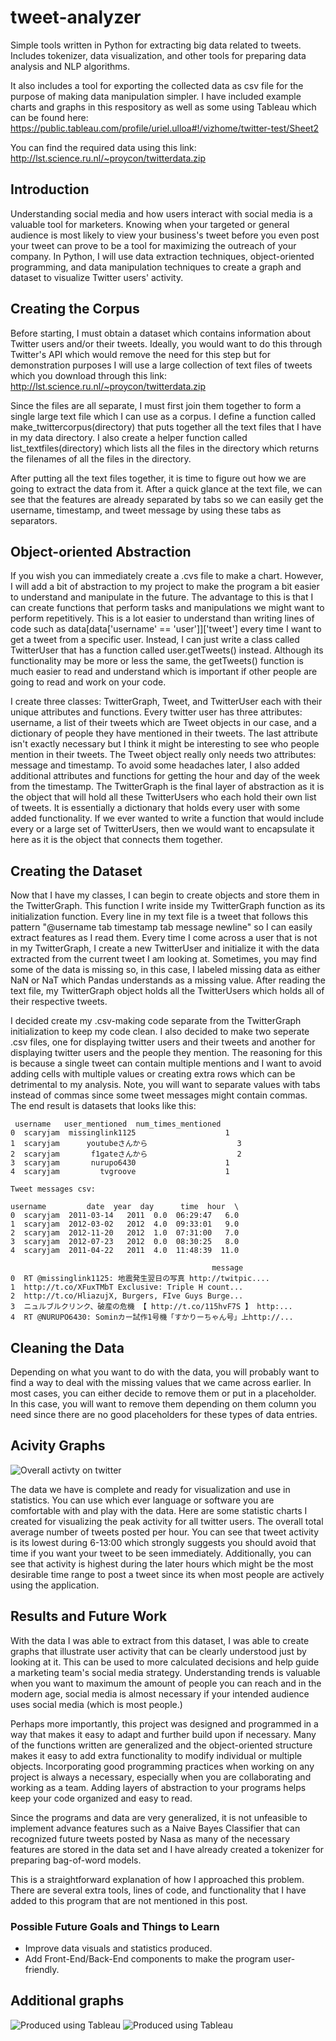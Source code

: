 # tweet-analyzer
Simple tools written in Python for extracting big data related to tweets. Includes tokenizer, data visualization, and other tools for preparing data analysis and NLP algorithms. 

It also includes a tool for exporting the collected data as csv file for the purpose of making data manipulation simpler. I have included example charts and graphs in this respository as well as some using Tableau which can be found here: https://public.tableau.com/profile/uriel.ulloa#!/vizhome/twitter-test/Sheet2

You can find the required data using this link: http://lst.science.ru.nl/~proycon/twitterdata.zip

## Introduction
Understanding social media and how users interact with social media is a valuable tool for marketers. Knowing when your targeted or general audience is most likely to view your business's tweet before you even post your tweet can prove to be a tool for maximizing the outreach of your company. In Python, I will use data extraction techniques, object-oriented programming, and data manipulation techniques to create a graph and dataset to visualize Twitter users' activity.

## Creating the Corpus
Before starting, I must obtain a dataset which contains information about Twitter users and/or their tweets. Ideally, you would want to do this through Twitter's API which would remove the need for this step but for demonstration purposes I will use a large collection of text files of tweets which you download through this link: http://lst.science.ru.nl/~proycon/twitterdata.zip

Since the files are all separate, I must first join them together to form a single large text file which I can use as a corpus. I define a function called make_twittercorpus(directory) that puts together all the text files that I have in my data directory. I also create a helper function called list_textfiles(directory) which lists all the files in the directory which returns the filenames of all the files in the directory.

After putting all the text files together, it is time to figure out how we are going to extract the data from it. After a quick glance at the text file, we can see that the features are already separated by tabs so we can easily get the username, timestamp, and tweet message by using these tabs as separators.

## Object-oriented Abstraction
If you wish you can immediately create a .cvs file to make a chart. However, I will add a bit of abstraction to my project to make the program a bit easier to understand and manipulate in the future. The advantage to this is that I can create functions that perform tasks and manipulations we might want to perform repetitively. This is a lot easier to understand than writing lines of code such as data[data['username' == 'user']]['tweet'] every time I want to get a tweet from a specific user. Instead, I can just write a class called TwitterUser that has a function called user.getTweets() instead. Although its functionality may be more or less the same, the getTweets() function is much easier to read and understand which is important if other people are going to read and work on your code.

I create three classes: TwitterGraph, Tweet, and TwitterUser each with their unique attributes and functions. Every twitter user has three attributes: username, a list of their tweets which are Tweet objects in our case, and a dictionary of people they have mentioned in their tweets. The last attribute isn't exactly necessary but I think it might be interesting to see who people mention in their tweets. The Tweet object really only needs two attributes: message and timestamp. To avoid some headaches later, I also added additional attributes and functions for getting the hour and day of the week from the timestamp. The TwitterGraph is the final layer of abstraction as it is the object that will hold all these TwitterUsers who each hold their own list of tweets. It is essentially a dictionary that holds every user with some added functionality. If we ever wanted to write a function that would include every or a large set of TwitterUsers, then we would want to encapsulate it here as it is the object that connects them together. 

## Creating the Dataset
Now that I have my classes, I can begin to create objects and store them in the TwitterGraph. This function I write inside my TwitterGraph function as its initialization function. Every line in my text file is a tweet that follows this pattern "@username tab timestamp tab message newline" so I can easily extract features as I read them. Every time I come across a user that is not in my TwitterGraph, I create a new TwitterUser and initialize it with the data extracted from the current tweet I am looking at. Sometimes, you may find some of the data is missing so, in this case, I labeled missing data as either NaN or NaT which Pandas understands as a missing value. After reading the text file, my TwitterGraph object holds all the TwitterUsers which holds all of their respective tweets.

I decided create my .csv-making code separate from the TwitterGraph initialization to keep my code clean. I also decided to make two seperate .csv files, one for displaying twitter users and their tweets and another for displaying twitter users and the people they mention. The reasoning for this is because a single tweet can contain multiple mentions and I want to avoid adding cells with multiple values or creating extra rows which can be detrimental to my analysis. Note, you will want to separate values with tabs instead of commas since some tweet messages might contain commas. The end result is datasets that looks like this:
```
 username   user_mentioned  num_times_mentioned
0  scaryjam  missinglink1125                    1
1  scaryjam      youtubeさんから                    3
2  scaryjam       f1gateさんから                    2
3  scaryjam       nurupo6430                    1
4  scaryjam         tvgroove                    1

Tweet messages csv:

username         date  year  day      time  hour  \
0  scaryjam  2011-03-14   2011  0.0  06:29:47   6.0   
1  scaryjam  2012-03-02   2012  4.0  09:33:01   9.0   
2  scaryjam  2012-11-20   2012  1.0  07:31:00   7.0   
3  scaryjam  2012-07-23   2012  0.0  08:30:25   8.0   
4  scaryjam  2011-04-22   2011  4.0  11:48:39  11.0   

                                             message  
0  RT @missinglink1125: 地震発生翌日の写真 http://twitpic....  
1  http://t.co/XFuxTMbT Exclusive: Triple H count...  
2  http://t.co/HliazujX, Burgers, FIve Guys Burge...  
3  ニュルブルクリンク、破産の危機 【 http://t.co/115hvF7S 】 http:...  
4  RT @NURUPO6430: Sominカー試作1号機「すかりーちゃん号」上http://...  
```
## Cleaning the Data
Depending on what you want to do with the data, you will probably want to find a way to deal with the missing values that we came across earlier. In most cases, you can either decide to remove them or put in a placeholder. In this case, you will want to remove them depending on them column you need since there are no good placeholders for these types of data entries.

## Acivity Graphs
![Overall activty on twitter](hourlyactivity.png)

The data we have is complete and ready for visualization and use in statistics. You can use which ever language or software you are comfortable with and play with the data. Here are some statistic charts I created for visualizing the peak activity for all twitter users. The overall total average number of tweets posted per hour. You can see that tweet activity is its lowest during 6-13:00 which strongly suggests you should avoid that time if you want your tweet to be seen immediately. Additionally, you can see that activity is highest during the later hours which might be the most desirable time range to post a tweet since its when most people are actively using the application.

## Results and Future Work
With the data I was able to extract from this dataset, I was able to create graphs that illustrate user activity that can be clearly understood just by looking at it. This can be used to more calculated decisions and help guide a marketing team's social media strategy. Understanding trends is valuable when you want to maximum the amount of people you can reach and in the modern age, social media is almost necessary if your intended audience uses social media (which is most people.)

Perhaps more importantly, this project was designed and programmed in a way that makes it easy to adapt and further build upon if necessary. Many of the functions written are generalized and the object-oriented structure makes it easy to add extra functionality to modify individual or multiple objects. Incorporating good programming practices when working on any project is always a necessary, especially when you are collaborating and working as a team.  Adding layers of abstraction to your programs helps keep your code organized and easy to read.

Since the programs and data are very generalized, it is not unfeasible to implement advance features such as a Naive Bayes Classifier that can recognized future tweets posted by Nasa as many of the necessary features are stored in the data set and I have already created a tokenizer for preparing bag-of-word models.

This is a straightforward explanation of how I approached this problem. There are several extra tools, lines of code, and functionality that I have added to this program that are not mentioned in this post.

### Possible Future Goals and Things to Learn
- Improve data visuals and statistics produced.
- Add Front-End/Back-End components to make the program user-friendly.

## Additional graphs
![Produced using Tableau](nasa-activity-daily.png)
![Produced using Tableau](nasa-activity-hourly.png)
